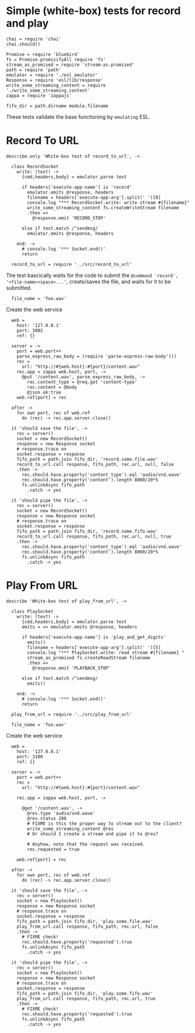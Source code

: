 Simple (white-box) tests for record and play
============================================

    chai = require 'chai'
    chai.should()

    Promise = require 'bluebird'
    fs = Promise.promisifyAll require 'fs'
    stream_as_promised = require 'stream-as-promised'
    path = require 'path'
    emulator = require './esl_emulator'
    Response = require 'esl/lib/response'
    write_some_streaming_content = require './write_some_streaming_content'
    zappa = require 'zappajs'

    fifo_dir = path.dirname module.filename

These tests validate the base functioning by `emulating` ESL.

Record To URL
=============

    describe.only 'White-box test of record_to_url', ->

      class RecordSocket
        write: (text) ->
          {cmd,headers,body} = emulator.parse text

          if headers['execute-app-name'] is 'record'
            emulator.emits @response, headers
            filename = headers['execute-app-arg'].split(' ')[0]
            console.log "*** RecordSocket.write: write stream #{filename}"
            write_some_streaming_content fs.createWriteStream filename
            .then =>
              @response.emit 'RECORD_STOP'

          else if text.match /^sendmsg/
            emulator.emits @response, headers

        end: ->
          # console.log '*** Socket.end()'
          return

      record_to_url = require '../src/record_to_url'

The test bascically waits for the code to submit the `@command 'record', '<file-name><space>...'`, create/saves the file, and waits for it to be submitted.

      file_name = 'foo.wav'

Create the web service

      web =
        host: '127.0.0.1'
        port: 3002
        ref: {}

      server = ->
        port = web.port++
        parse_express_raw_body = (require 'parse-express-raw-body')()
        rec =
          url: "http://#{web.host}:#{port}/content.wav"
        rec.app = zappa web.host, port, ->
          @put '/content.wav', parse_express_raw_body, ->
            rec.content_type = @req.get 'content-type'
            rec.content = @body
            @json ok:true
        web.ref[port] = rec

      after ->
        for own port, rec of web.ref
          do (rec) -> rec.app.server.close()

      it 'should save the file', ->
        rec = server()
        socket = new RecordSocket()
        response = new Response socket
        # response.trace on
        socket.response = response
        fifo_path = path.join fifo_dir, 'record.some.file.wav'
        record_to_url.call response, fifo_path, rec.url, null, false
        .then ->
          rec.should.have.property('content_type').eql 'audio/vnd.wave'
          rec.should.have.property('content').length 8000/20*5
          fs.unlinkAsync fifo_path
            .catch -> yes

      it 'should pipe the file', ->
        rec = server()
        socket = new RecordSocket()
        response = new Response socket
        # response.trace on
        socket.response = response
        fifo_path = path.join fifo_dir, 'record.some.fifo.wav'
        record_to_url.call response, fifo_path, rec.url, null, true
        .then ->
          rec.should.have.property('content_type').eql 'audio/vnd.wave'
          rec.should.have.property('content').length 8000/20*5
          fs.unlinkAsync fifo_path
            .catch -> yes

Play From URL
=============

    describe 'White-box test of play_from_url', ->

      class PlaySocket
        write: (text) ->
          {cmd,headers,body} = emulator.parse text
          emits = => emulator.emits @response, headers

          if headers['execute-app-name'] is 'play_and_get_digits'
            emits()
            filename = headers['execute-app-arg'].split(' ')[5]
            console.log "*** PlaySocket.write: read stream #{filename} "
            stream_as_promised fs.createReadStream filename
            .then =>
              @response.emit 'PLAYBACK_STOP'

          else if text.match /^sendmsg/
            emits()

        end: ->
          # console.log '*** Socket.end()'
          return

      play_from_url = require '../src/play_from_url'

      file_name = 'foo.wav'

Create the web service

      web =
        host: '127.0.0.1'
        port: 3100
        ref: {}

      server = ->
        port = web.port++
        rec =
          url: "http://#{web.host}:#{port}/content.wav"

        rec.app = zappa web.host, port, ->

          @get '/content.wav', ->
            @res.type 'audio/vnd.wave'
            @res.status 200
            # FIXME is this the proper way to stream out to the client?
            write_some_streaming_content @res
            # Or should I create a stream and pipe it to @res?

            # Anyhow, note that the request was received.
            rec.requested = true

        web.ref[port] = rec

      after ->
        for own port, rec of web.ref
          do (rec) -> rec.app.server.close()

      it 'should save the file', ->
        rec = server()
        socket = new PlaySocket()
        response = new Response socket
        # response.trace on
        socket.response = response
        fifo_path = path.join fifo_dir, 'play.some.file.wav'
        play_from_url.call response, fifo_path, rec.url, false
        .then ->
          # FIXME check!
          rec.should.have.property('requested').true
          fs.unlinkAsync fifo_path
            .catch -> yes

      it 'should pipe the file', ->
        rec = server()
        socket = new PlaySocket()
        response = new Response socket
        # response.trace on
        socket.response = response
        fifo_path = path.join fifo_dir, 'play.some.fifo.wav'
        play_from_url.call response, fifo_path, rec.url, true
        .then ->
          # FIXME check!
          rec.should.have.property('requested').true
          fs.unlinkAsync fifo_path
            .catch -> yes
